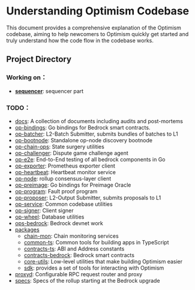 # Understanding Optimism Codebase 

This document provides a comprehensive explanation of the Optimism codebase, aiming to help newcomers to Optimism quickly get started and truly understand how the code flow in the codebase works.


## Project Directory

### Working on：
- [**sequencer**](https://github.com/joohhnnn/Understanding-Optimism-Codebase/tree/main/sequencer): sequencer part
### TODO：
- [docs](https://github.com/joohhnnn/Understanding-Optimism-Codebase/tree/main/docs): A collection of documents including audits and post-mortems
- [op-bindings](https://github.com/joohhnnn/Understanding-Optimism-Codebase/tree/main/op-bindings): Go bindings for Bedrock smart contracts.
- [op-batcher](https://github.com/joohhnnn/Understanding-Optimism-Codebase/tree/main/op-batcher): L2-Batch Submitter, submits bundles of batches to L1
- [op-bootnode](https://github.com/joohhnnn/Understanding-Optimism-Codebase/tree/main/op-bootnode): Standalone op-node discovery bootnode
- [op-chain-ops](https://github.com/joohhnnn/Understanding-Optimism-Codebase/tree/main/op-chain-ops): State surgery utilities
- [op-challenger](https://github.com/joohhnnn/Understanding-Optimism-Codebase/tree/main/op-challenger): Dispute game challenge agent
- [op-e2e](https://github.com/joohhnnn/Understanding-Optimism-Codebase/tree/main/op-e2e): End-to-End testing of all bedrock components in Go
- [op-exporter](https://github.com/joohhnnn/Understanding-Optimism-Codebase/tree/main/op-exporter): Prometheus exporter client
- [op-heartbeat](https://github.com/joohhnnn/Understanding-Optimism-Codebase/tree/main/op-heartbeat): Heartbeat monitor service
- [op-node](https://github.com/joohhnnn/Understanding-Optimism-Codebase/tree/main/op-node): rollup consensus-layer client
- [op-preimage](https://github.com/joohhnnn/Understanding-Optimism-Codebase/tree/main/op-preimage): Go bindings for Preimage Oracle
- [op-program](https://github.com/joohhnnn/Understanding-Optimism-Codebase/tree/main/op-program): Fault proof program
- [op-proposer](https://github.com/joohhnnn/Understanding-Optimism-Codebase/tree/main/op-proposer): L2-Output Submitter, submits proposals to L1
- [op-service](https://github.com/joohhnnn/Understanding-Optimism-Codebase/tree/main/op-service): Common codebase utilities
- [op-signer](https://github.com/joohhnnn/Understanding-Optimism-Codebase/tree/main/op-signer): Client signer
- [op-wheel](https://github.com/joohhnnn/Understanding-Optimism-Codebase/tree/main/op-wheel): Database utilities
- [ops-bedrock](https://github.com/joohhnnn/Understanding-Optimism-Codebase/tree/main/ops-bedrock): Bedrock devnet work
- [packages](https://github.com/joohhnnn/Understanding-Optimism-Codebase/tree/main/packages)
  - [chain-mon](https://github.com/joohhnnn/Understanding-Optimism-Codebase/tree/main/packages/chain-mon): Chain monitoring services
  - [common-ts](https://github.com/joohhnnn/Understanding-Optimism-Codebase/tree/main/packages/common-ts): Common tools for building apps in TypeScript
  - [contracts-ts](https://github.com/joohhnnn/Understanding-Optimism-Codebase/tree/main/packages/contracts-ts): ABI and Address constants
  - [contracts-bedrock](https://github.com/joohhnnn/Understanding-Optimism-Codebase/tree/main/packages/contracts-bedrock): Bedrock smart contracts
  - [core-utils](https://github.com/joohhnnn/Understanding-Optimism-Codebase/tree/main/packages/core-utils): Low-level utilities that make building Optimism easier
  - [sdk](https://github.com/joohhnnn/Understanding-Optimism-Codebase/tree/main/packages/sdk): provides a set of tools for interacting with Optimism
- [proxyd](https://github.com/joohhnnn/Understanding-Optimism-Codebase/tree/main/proxyd): Configurable RPC request router and proxy
- [specs](https://github.com/joohhnnn/Understanding-Optimism-Codebase/tree/main/specs): Specs of the rollup starting at the Bedrock upgrade